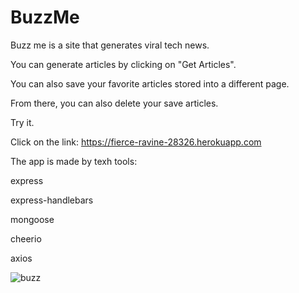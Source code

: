 # BuzzMe
Buzz me is a site that generates viral tech news. 

You can generate articles by clicking on "Get Articles".

You can also save your favorite articles stored into a different page. 

From there, you can also delete your save articles. 

Try it. 

Click on the link: https://fierce-ravine-28326.herokuapp.com

The app is made by texh tools:

express


express-handlebars


mongoose


cheerio


axios

<img src="assets/images/buzz.png" alt="buzz">
